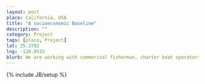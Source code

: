 ```yaml
---
layout: post
place: California, USA
title: "A socioeconomic Baseline"
description: ""
category: Project
tags: [place, Project]
lat: 35.3792
lng: -120.8533
blurb: We are working with commerical fisherman, charter boat operators, and recreational ocean users to understand the interactions between coastal and marine human uses and Marine Protected Areas.
---
```

{% include JB/setup %}
